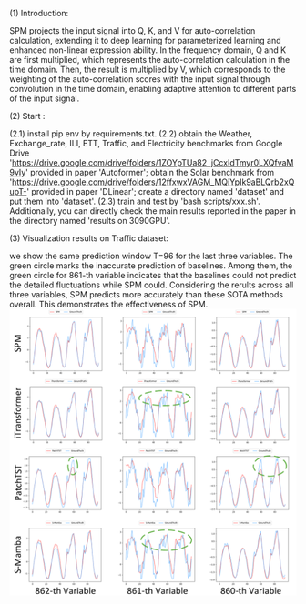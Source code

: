 (1) Introduction:

SPM projects the input signal into Q, K, and V for auto-correlation calculation, extending it to deep learning for parameterized learning and enhanced non-linear expression ability. In the frequency domain, Q and K are first multiplied, which represents the auto-correlation calculation in the time domain. Then, the result is multiplied by V, which corresponds to the weighting of the auto-correlation scores with the input signal through convolution in the time domain, enabling adaptive attention to different parts of the input signal.

(2) Start :

(2.1) install pip env by requirements.txt.
(2.2) obtain the Weather, Exchange_rate, ILI, ETT, Traffic, and Electricity benchmarks from Google Drive 'https://drive.google.com/drive/folders/1ZOYpTUa82_jCcxIdTmyr0LXQfvaM9vIy' provided in paper 'Autoformer'; obtain the Solar benchmark from 'https://drive.google.com/drive/folders/12ffxwxVAGM_MQiYpIk9aBLQrb2xQupT-' provided in paper 'DLinear'; create a directory named 'dataset' and put them into 'dataset'.
(2.3) train and test by 'bash scripts/xxx.sh'. Additionally, you can directly check the main results reported in the paper in the directory named 'results on 3090GPU'.

(3) Visualization results on Traffic dataset:

we show the same prediction window T=96 for the last three variables. The green circle marks the inaccurate prediction of baselines. Among them, the green circle for 861-th variable indicates that the baselines could not predict the detailed fluctuations while SPM could. Considering the rerults across all three variables, SPM predicts more accurately than these SOTA methods overall. This demonstrates the effectiveness of SPM.
![Image text](visible.jpg)
